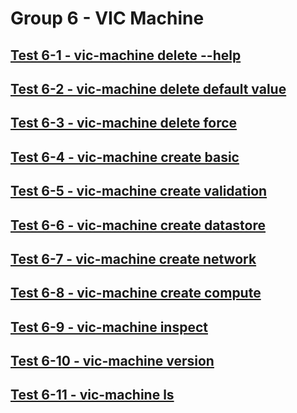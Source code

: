 Group 6 - VIC Machine
=======


[Test 6-1 - vic-machine delete --help](6-1-Help.md)
-
[Test 6-2 - vic-machine delete default value](6-2-Default.md)
-
[Test 6-3 - vic-machine delete force](6-3-Delete.md)
-
[Test 6-4 - vic-machine create basic](6-4-Create-Basic.md)
-
[Test 6-5 - vic-machine create validation](6-5-Create-Validation.md)
-
[Test 6-6 - vic-machine create datastore](6-6-Create-Datastore.md)
-
[Test 6-7 - vic-machine create network](6-7-Create-Network.md)
-
[Test 6-8 - vic-machine create compute](6-8-Create-Compute.md)
-
[Test 6-9 - vic-machine inspect](6-9-Inspect.md)
-
[Test 6-10 - vic-machine version](6-10-Version.md)
-
[Test 6-11 - vic-machine ls](6-10-List.md)
-
